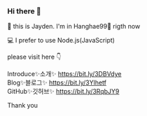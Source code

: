 ### Hi there 👋

🧑‍ this is Jayden. 
I'm in Hanghae99🌱 rigth now

💻 I prefer to use Node.js(JavaScript)

please visit here 👇
 
Introduce✨소개✨ https://bit.ly/3DBVdye  
Blog✨블로그✨ https://bit.ly/3Ylhetf  
GitHub✨깃허브✨ https://bit.ly/3RqbJY9 

Thank you

<!--
**jaehunju1996/jaehunju1996** is a ✨ _special_ ✨ repository because its `README.md` (this file) appears on your GitHub profile.

Here are some ideas to get you started:

- 🔭 I’m currently working on ...
- 🌱 I’m currently learning ...
- 👯 I’m looking to collaborate on ...
- 🤔 I’m looking for help with ...
- 💬 Ask me about ...
- 📫 How to reach me: ...
- 😄 Pronouns: ...
- ⚡ Fun fact: ...
-->
